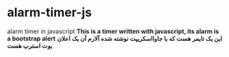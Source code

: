 # alarm-timer-js
alarm timer in javascript
**This is a timer written with javascript, its alarm is a bootstrap alert**
**این یک تایمر هست که با جاوااسکریپت نوشته شده آلارم آن یک اعلان بوت استرپ هست**
